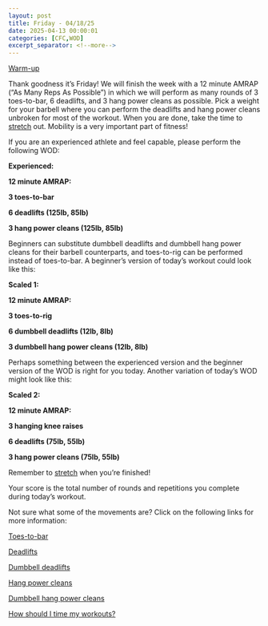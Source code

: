 ```yaml
---
layout: post
title: Friday - 04/18/25
date: 2025-04-13 00:00:01
categories: [CFC,WOD]
excerpt_separator: <!--more-->
---
```

[Warm-up](https://communityfitnessclub.wixsite.com/website/post/basic-full-body-warm-up)

Thank goodness it’s Friday! We will finish the week with a 12 minute AMRAP (“As Many Reps As Possible”) in which we will perform as many rounds of 3 toes-to-bar, 6 deadlifts, and 3 hang power cleans as possible. Pick a weight for your barbell where you can perform the deadlifts and hang power cleans unbroken for most of the workout. When you are done, take the time to [stretch](https://communityfitnessclub.wixsite.com/website/post/stretching) out. Mobility is a very important part of fitness!

If you are an experienced athlete and feel capable, please perform the following WOD:

**Experienced:**

**12 minute AMRAP:**

**3 toes-to-bar**

**6 deadlifts (125lb, 85lb)**

**3 hang power cleans (125lb, 85lb)**
<!--more-->

Beginners can substitute dumbbell deadlifts and dumbbell hang power cleans for their barbell counterparts, and toes-to-rig can be performed instead of toes-to-bar. A beginner’s version of today’s workout could look like this:

**Scaled 1:**

**12 minute AMRAP:**

**3 toes-to-rig**

**6 dumbbell deadlifts (12lb, 8lb)**

**3 dumbbell hang power cleans (12lb, 8lb)**

Perhaps something between the experienced version and the beginner version of the WOD is right for you today. Another variation of today’s WOD might look like this:

**Scaled 2:**

**12 minute AMRAP:**

**3 hanging knee raises**

**6 deadlifts (75lb, 55lb)**

**3 hang power cleans (75lb, 55lb)**

Remember to [stretch](https://communityfitnessclub.wixsite.com/website/post/stretching) when you’re finished!

Your score is the total number of rounds and repetitions you complete during today’s workout. 

Not sure what some of the movements are? Click on the following links for more information:

[Toes-to-bar](https://communityfitnessclub.wixsite.com/website/post/toes-to-bar) 

[Deadlifts](https://communityfitnessclub.wixsite.com/website/post/deadlifts)

[Dumbbell deadlifts](https://www.youtube.com/watch?v=JNpUNRPQkAk)

[Hang power cleans](https://www.youtube.com/watch?v=0aP3tgKZcHQ)

[Dumbbell hang power cleans](https://communityfitnessclub.wixsite.com/website/post/dumbbell-hang-power-cleans)

[How should I time my workouts?](https://communityfitnessclub.wixsite.com/website/post/how-should-i-time-my-workouts)
